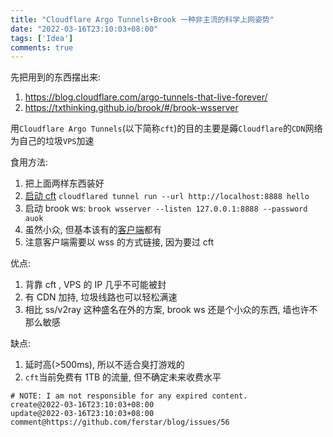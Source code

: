 ```yaml
---
title: "Cloudflare Argo Tunnels+Brook 一种非主流的科学上网姿势"
date: "2022-03-16T23:10:03+08:00"
tags: ['Idea']
comments: true
---
```


先把用到的东西摆出来:

1. https://blog.cloudflare.com/argo-tunnels-that-live-forever/
2. https://txthinking.github.io/brook/#/brook-wsserver

用`Cloudflare Argo Tunnels`(以下简称`cft`)的目的主要是薅`Cloudflare`的`CDN`网络为自己的垃圾`VPS`加速

食用方法:

1. 把上面两样东西装好
2. [启动 cft](https://developers.cloudflare.com/cloudflare-one/connections/connect-apps/install-and-setup/tunnel-guide/) `cloudflared tunnel run --url http://localhost:8888 hello`
3. 启动 brook ws: `brook wsserver --listen 127.0.0.1:8888 --password auok`
4. 虽然小众, 但基本该有的[客户端](https://txthinking.github.io/brook/#/install-gui-client)都有
5. 注意客户端需要以 wss 的方式链接, 因为要过 cft

优点:

1. 背靠 cft , VPS 的 IP 几乎不可能被封
2. 有 CDN 加持, 垃圾线路也可以轻松满速
3. 相比 ss/v2ray 这种盛名在外的方案, brook ws 还是个小众的东西, 墙也许不那么敏感

缺点:

1. 延时高(>500ms), 所以不适合臭打游戏的
2. `cft`当前免费有 1TB 的流量, 但不确定未来收费水平



```
# NOTE: I am not responsible for any expired content.
create@2022-03-16T23:10:03+08:00
update@2022-03-16T23:10:03+08:00
comment@https://github.com/ferstar/blog/issues/56
```
